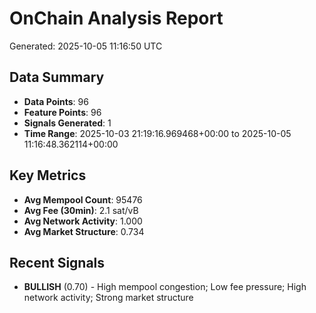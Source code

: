 # OnChain Analysis Report
Generated: 2025-10-05 11:16:50 UTC

## Data Summary
- **Data Points**: 96
- **Feature Points**: 96
- **Signals Generated**: 1
- **Time Range**: 2025-10-03 21:19:16.969468+00:00 to 2025-10-05 11:16:48.362114+00:00

## Key Metrics
- **Avg Mempool Count**: 95476
- **Avg Fee (30min)**: 2.1 sat/vB
- **Avg Network Activity**: 1.000
- **Avg Market Structure**: 0.734

## Recent Signals
- **BULLISH** (0.70) - High mempool congestion; Low fee pressure; High network activity; Strong market structure
